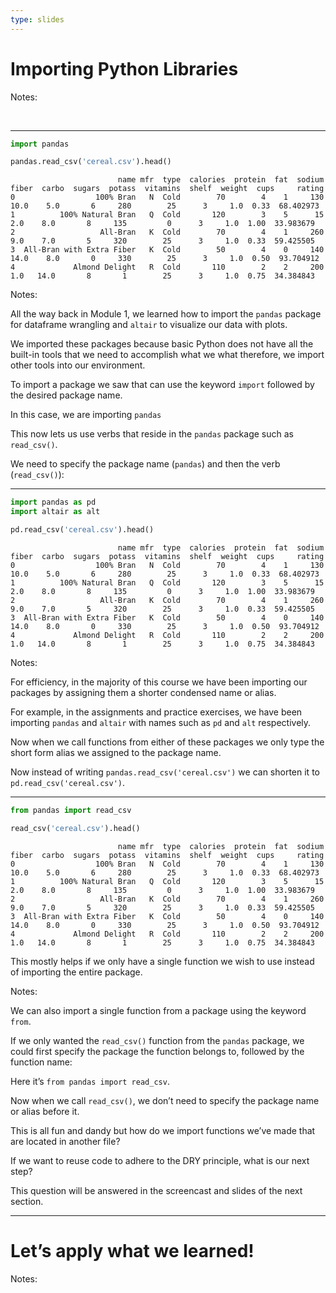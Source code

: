 ```yaml
---
type: slides
---
```


# Importing Python Libraries

Notes:

<br>

---

``` python
import pandas
```

``` python
pandas.read_csv('cereal.csv').head()
```

```out
                        name mfr  type  calories  protein  fat  sodium  fiber  carbo  sugars  potass  vitamins  shelf  weight  cups     rating
0                  100% Bran   N  Cold        70        4    1     130   10.0    5.0       6     280        25      3     1.0  0.33  68.402973
1          100% Natural Bran   Q  Cold       120        3    5      15    2.0    8.0       8     135         0      3     1.0  1.00  33.983679
2                   All-Bran   K  Cold        70        4    1     260    9.0    7.0       5     320        25      3     1.0  0.33  59.425505
3  All-Bran with Extra Fiber   K  Cold        50        4    0     140   14.0    8.0       0     330        25      3     1.0  0.50  93.704912
4             Almond Delight   R  Cold       110        2    2     200    1.0   14.0       8       1        25      3     1.0  0.75  34.384843
```

Notes:

All the way back in Module 1, we learned how to import the `pandas`
package for dataframe wrangling and `altair` to visualize our data with
plots.

We imported these packages because basic Python does not have all the
built-in tools that we need to accomplish what we what therefore, we
import other tools into our environment.

To import a package we saw that can use the keyword `import` followed by
the desired package name.

In this case, we are importing `pandas`

This now lets us use verbs that reside in the `pandas` package such as
`read_csv()`.

We need to specify the package name (`pandas`) and then the verb
(`read_csv()`):

---

``` python
import pandas as pd 
import altair as alt
```

``` python
pd.read_csv('cereal.csv').head()
```

```out
                        name mfr  type  calories  protein  fat  sodium  fiber  carbo  sugars  potass  vitamins  shelf  weight  cups     rating
0                  100% Bran   N  Cold        70        4    1     130   10.0    5.0       6     280        25      3     1.0  0.33  68.402973
1          100% Natural Bran   Q  Cold       120        3    5      15    2.0    8.0       8     135         0      3     1.0  1.00  33.983679
2                   All-Bran   K  Cold        70        4    1     260    9.0    7.0       5     320        25      3     1.0  0.33  59.425505
3  All-Bran with Extra Fiber   K  Cold        50        4    0     140   14.0    8.0       0     330        25      3     1.0  0.50  93.704912
4             Almond Delight   R  Cold       110        2    2     200    1.0   14.0       8       1        25      3     1.0  0.75  34.384843
```

Notes:

For efficiency, in the majority of this course we have been importing
our packages by assigning them a shorter condensed name or alias.

For example, in the assignments and practice exercises, we have been
importing `pandas` and `altair` with names such as `pd` and `alt`
respectively.

Now when we call functions from either of these packages we only type
the short form alias we assigned to the package name.

Now instead of writing `pandas.read_csv('cereal.csv')` we can shorten it
to `pd.read_csv('cereal.csv')`.

---

``` python
from pandas import read_csv
```

``` python
read_csv('cereal.csv').head()
```

```out
                        name mfr  type  calories  protein  fat  sodium  fiber  carbo  sugars  potass  vitamins  shelf  weight  cups     rating
0                  100% Bran   N  Cold        70        4    1     130   10.0    5.0       6     280        25      3     1.0  0.33  68.402973
1          100% Natural Bran   Q  Cold       120        3    5      15    2.0    8.0       8     135         0      3     1.0  1.00  33.983679
2                   All-Bran   K  Cold        70        4    1     260    9.0    7.0       5     320        25      3     1.0  0.33  59.425505
3  All-Bran with Extra Fiber   K  Cold        50        4    0     140   14.0    8.0       0     330        25      3     1.0  0.50  93.704912
4             Almond Delight   R  Cold       110        2    2     200    1.0   14.0       8       1        25      3     1.0  0.75  34.384843
```

This mostly helps if we only have a single function we wish to use
instead of importing the entire package.

Notes:

We can also import a single function from a package using the keyword
`from`.

If we only wanted the `read_csv()` function from the `pandas` package,
we could first specify the package the function belongs to, followed by
the function name:

Here it’s `from pandas import read_csv`.

Now when we call `read_csv()`, we don’t need to specify the package name
or alias before it.

This is all fun and dandy but how do we import functions we’ve made that
are located in another file?

If we want to reuse code to adhere to the DRY principle, what is our
next step?

This question will be answered in the screencast and slides of the next
section.

---

# Let’s apply what we learned\!

Notes:

<br>
